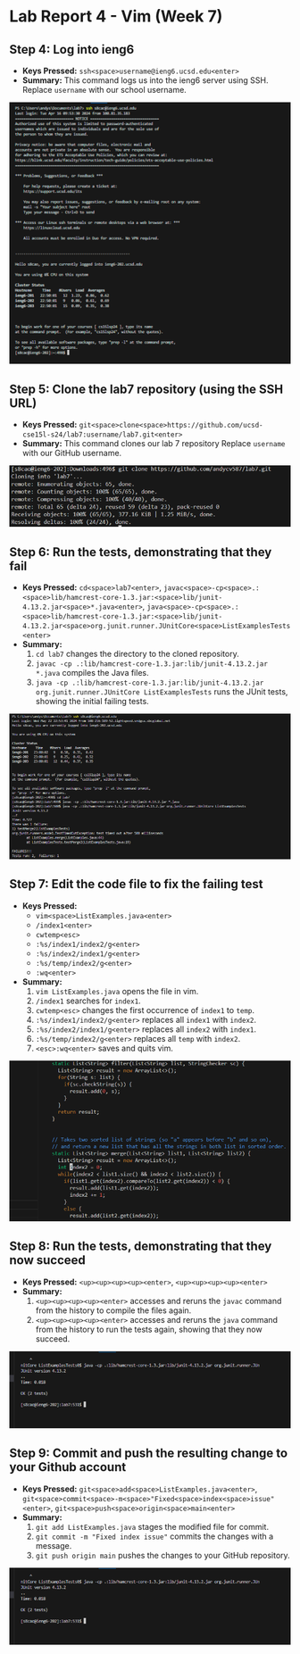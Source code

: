 # Lab Report 4 - Vim (Week 7)

## Step 4: Log into ieng6
- **Keys Pressed:** `ssh<space>username@ieng6.ucsd.edu<enter>`
- **Summary:** This command logs us into the ieng6 server using SSH. Replace `username` with our school username.

![Screenshot of logging into ieng6](https://github.com/andycv587/cse15l-lab-reports/blob/main/lab-report-4/0.png?raw=true)

## Step 5: Clone the lab7 repository (using the SSH URL)
- **Keys Pressed:** `git<space>clone<space>https://github.com/ucsd-cse15l-s24/lab7:username/lab7.git<enter>`
- **Summary:** This command clones our lab 7 repository Replace `username` with our GitHub username.

![Screenshot of cloning repository](https://github.com/andycv587/cse15l-lab-reports/blob/main/lab-report-4/1.png?raw=true)

## Step 6: Run the tests, demonstrating that they fail
- **Keys Pressed:** `cd<space>lab7<enter>`, `javac<space>-cp<space>.:<space>lib/hamcrest-core-1.3.jar:<space>lib/junit-4.13.2.jar<space>*.java<enter>`, `java<space>-cp<space>.:<space>lib/hamcrest-core-1.3.jar:<space>lib/junit-4.13.2.jar<space>org.junit.runner.JUnitCore<space>ListExamplesTests<enter>`
- **Summary:** 
  1. `cd lab7` changes the directory to the cloned repository.
  2. `javac -cp .:lib/hamcrest-core-1.3.jar:lib/junit-4.13.2.jar *.java` compiles the Java files.
  3. `java -cp .:lib/hamcrest-core-1.3.jar:lib/junit-4.13.2.jar org.junit.runner.JUnitCore ListExamplesTests` runs the JUnit tests, showing the initial failing tests.

![Screenshot of running tests](https://github.com/andycv587/cse15l-lab-reports/blob/main/lab-report-4/3.png?raw=true)

## Step 7: Edit the code file to fix the failing test
- **Keys Pressed:** 
  - `vim<space>ListExamples.java<enter>`
  - `/index1<enter>`
  - `cwtemp<esc>`
  - `:%s/index1/index2/g<enter>`
  - `:%s/index2/index1/g<enter>`
  - `:%s/temp/index2/g<enter>`
  - `:wq<enter>`
- **Summary:** 
  1. `vim ListExamples.java` opens the file in vim.
  2. `/index1` searches for `index1`.
  3. `cwtemp<esc>` changes the first occurrence of `index1` to `temp`.
  4. `:%s/index1/index2/g<enter>` replaces all `index1` with `index2`.
  5. `:%s/index2/index1/g<enter>` replaces all `index2` with `index1`.
  6. `:%s/temp/index2/g<enter>` replaces all `temp` with `index2`.
  7. `<esc>:wq<enter>` saves and quits vim.

![Screenshot of editing the code](https://github.com/andycv587/cse15l-lab-reports/blob/main/lab-report-4/4.png?raw=true)


## Step 8: Run the tests, demonstrating that they now succeed
- **Keys Pressed:** `<up><up><up><up><enter>`, `<up><up><up><up><enter>`
- **Summary:** 
  1. `<up><up><up><up><enter>` accesses and reruns the `javac` command from the history to compile the files again.
  2. `<up><up><up><up><enter>` accesses and reruns the `java` command from the history to run the tests again, showing that they now succeed.

![Screenshot of running tests again](https://github.com/andycv587/cse15l-lab-reports/blob/main/lab-report-4/5.png?raw=true)

## Step 9: Commit and push the resulting change to your Github account
- **Keys Pressed:** `git<space>add<space>ListExamples.java<enter>`, `git<space>commit<space>-m<space>"Fixed<space>index<space>issue"<enter>`, `git<space>push<space>origin<space>main<enter>`
- **Summary:** 
  1. `git add ListExamples.java` stages the modified file for commit.
  2. `git commit -m "Fixed index issue"` commits the changes with a message.
  3. `git push origin main` pushes the changes to your GitHub repository.

![Screenshot of committing and pushing changes](https://github.com/andycv587/cse15l-lab-reports/blob/main/lab-report-4/5.png?raw=true)
